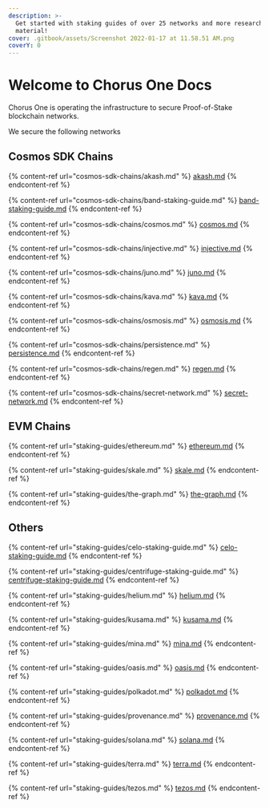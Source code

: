 ```yaml
---
description: >-
  Get started with staking guides of over 25 networks and more research
  material!
cover: .gitbook/assets/Screenshot 2022-01-17 at 11.58.51 AM.png
coverY: 0
---
```


# Welcome to Chorus One Docs

Chorus One is operating the infrastructure to secure Proof-of-Stake blockchain networks.

We secure the following networks

## Cosmos SDK Chains

{% content-ref url="cosmos-sdk-chains/akash.md" %}
[akash.md](cosmos-sdk-chains/akash.md)
{% endcontent-ref %}

{% content-ref url="cosmos-sdk-chains/band-staking-guide.md" %}
[band-staking-guide.md](cosmos-sdk-chains/band-staking-guide.md)
{% endcontent-ref %}

{% content-ref url="cosmos-sdk-chains/cosmos.md" %}
[cosmos.md](cosmos-sdk-chains/cosmos.md)
{% endcontent-ref %}

{% content-ref url="cosmos-sdk-chains/injective.md" %}
[injective.md](cosmos-sdk-chains/injective.md)
{% endcontent-ref %}

{% content-ref url="cosmos-sdk-chains/juno.md" %}
[juno.md](cosmos-sdk-chains/juno.md)
{% endcontent-ref %}

{% content-ref url="cosmos-sdk-chains/kava.md" %}
[kava.md](cosmos-sdk-chains/kava.md)
{% endcontent-ref %}

{% content-ref url="cosmos-sdk-chains/osmosis.md" %}
[osmosis.md](cosmos-sdk-chains/osmosis.md)
{% endcontent-ref %}

{% content-ref url="cosmos-sdk-chains/persistence.md" %}
[persistence.md](cosmos-sdk-chains/persistence.md)
{% endcontent-ref %}

{% content-ref url="cosmos-sdk-chains/regen.md" %}
[regen.md](cosmos-sdk-chains/regen.md)
{% endcontent-ref %}

{% content-ref url="cosmos-sdk-chains/secret-network.md" %}
[secret-network.md](cosmos-sdk-chains/secret-network.md)
{% endcontent-ref %}

## EVM Chains

{% content-ref url="staking-guides/ethereum.md" %}
[ethereum.md](staking-guides/ethereum.md)
{% endcontent-ref %}

{% content-ref url="staking-guides/skale.md" %}
[skale.md](staking-guides/skale.md)
{% endcontent-ref %}

{% content-ref url="staking-guides/the-graph.md" %}
[the-graph.md](staking-guides/the-graph.md)
{% endcontent-ref %}

## Others

{% content-ref url="staking-guides/celo-staking-guide.md" %}
[celo-staking-guide.md](staking-guides/celo-staking-guide.md)
{% endcontent-ref %}

{% content-ref url="staking-guides/centrifuge-staking-guide.md" %}
[centrifuge-staking-guide.md](staking-guides/centrifuge-staking-guide.md)
{% endcontent-ref %}

{% content-ref url="staking-guides/helium.md" %}
[helium.md](staking-guides/helium.md)
{% endcontent-ref %}

{% content-ref url="staking-guides/kusama.md" %}
[kusama.md](staking-guides/kusama.md)
{% endcontent-ref %}

{% content-ref url="staking-guides/mina.md" %}
[mina.md](staking-guides/mina.md)
{% endcontent-ref %}

{% content-ref url="staking-guides/oasis.md" %}
[oasis.md](staking-guides/oasis.md)
{% endcontent-ref %}

{% content-ref url="staking-guides/polkadot.md" %}
[polkadot.md](staking-guides/polkadot.md)
{% endcontent-ref %}

{% content-ref url="staking-guides/provenance.md" %}
[provenance.md](staking-guides/provenance.md)
{% endcontent-ref %}

{% content-ref url="staking-guides/solana.md" %}
[solana.md](staking-guides/solana.md)
{% endcontent-ref %}

{% content-ref url="staking-guides/terra.md" %}
[terra.md](staking-guides/terra.md)
{% endcontent-ref %}

{% content-ref url="staking-guides/tezos.md" %}
[tezos.md](staking-guides/tezos.md)
{% endcontent-ref %}
